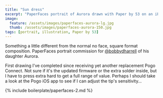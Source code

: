 ```yaml
---
title: "Sun dress"
excerpt: "PaperFaces portrait of Aurora drawn with Paper by 53 on an iPad."
image: 
  feature: /assets/images/paperfaces-aurora-lg.jpg
  thumb: /assets/images/paperfaces-aurora-150.jpg
tags: [portrait, illustration, Paper by 53]
---
```


Something a little different from the normal no face, square format composition. PaperFaces portrait commission for <a href="http://twitter.com/bobbydharrell">@bobbydharrell</a> of his daughter Aurora.

First drawing I've completed since receiving yet another replacement Pogo Connect. Not sure if it's the updated firmware or the extra solder inside, but I have to press extra hard to get a full range of value. Perhaps I should take a look at the Pogo iOS app to see if I can adjust the tip's sensitivity…

{% include boilerplate/paperfaces-2.md %}